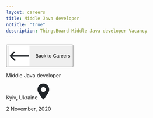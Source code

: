 ```yaml
---
layout: careers
title: Middle Java developer
notitle: "true"
description: ThingsBoard Middle Java developer Vacancy
---
```


<button class="back" onClick="window.location.href='/careers/'"><img src="/images/careers/back_arrow.svg" alt="Back" style="vertical-align: middle; margin-right: 16px">Back to Careers</button>

<div id="vacancy"><div class="head">
<p class="title">Middle Java developer</p>
<div class="location">Kyiv, Ukraine<img src="/images/careers/location_icon.svg"></div>
<p class="date">2 November, 2020</p></div><div></div></div>

<style>
	{% include careers.css %}
</style>
